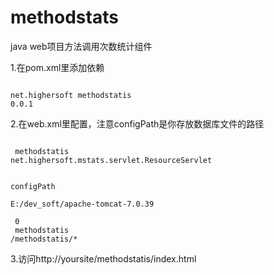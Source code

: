 # methodstats
java web项目方法调用次数统计组件

1.在pom.xml里添加依赖	
	<pre><code>
	<dependency>
		<groupId>net.highersoft</groupId>
		<artifactId>methodstatis</artifactId>
		<version>0.0.1</version>
	</dependency>
	</code></pre>
	
2.在web.xml里配置，注意configPath是你存放数据库文件的路径
	<pre><code>
	<servlet>
		<servlet-name>methodstatis</servlet-name>
		<servlet-class>net.highersoft.mstats.servlet.ResourceServlet</servlet-class>
		<init-param>  
	       <param-name>configPath</param-name>  
	       <param-value>E:/dev_soft/apache-tomcat-7.0.39</param-value>  
	    </init-param>
	    <load-on-startup>0</load-on-startup> 
	</servlet>
	<servlet-mapping>
		<servlet-name>methodstatis</servlet-name>
		<url-pattern>/methodstatis/*</url-pattern>
	</servlet-mapping>
	</code></pre>
3.访问http://yoursite/methodstatis/index.html	